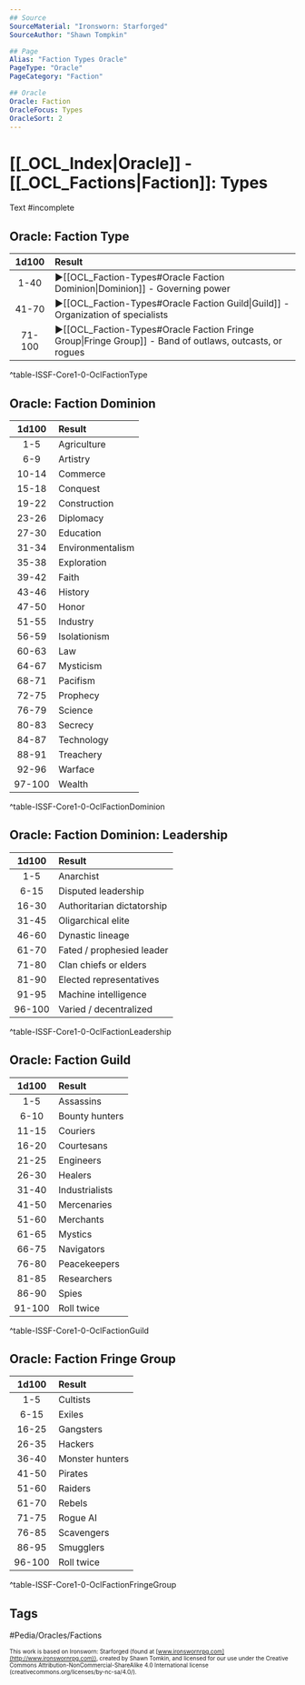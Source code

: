 ```yaml
---
## Source
SourceMaterial: "Ironsworn: Starforged"
SourceAuthor: "Shawn Tompkin"

## Page
Alias: "Faction Types Oracle"
PageType: "Oracle"
PageCategory: "Faction"

## Oracle
Oracle: Faction
OracleFocus: Types
OracleSort: 2
---
```

 # [[_OCL_Index|Oracle]] - [[_OCL_Factions|Faction]]: Types
Text #incomplete

## Oracle: Faction Type
| 1d100 | Result |
|:---:|:--- |
| 1-40 | ▶[[OCL_Faction-Types#Oracle Faction Dominion\|Dominion]] - Governing power |
| 41-70 | ▶[[OCL_Faction-Types#Oracle Faction Guild\|Guild]] - Organization of specialists |
| 71-100 | ▶[[OCL_Faction-Types#Oracle Faction Fringe Group\|Fringe Group]] - Band of outlaws, outcasts, or rogues |
^table-ISSF-Core1-0-OclFactionType


## Oracle: Faction Dominion
| 1d100 | Result |
|:---:|:--- |
| 1-5 | Agriculture |
| 6-9 | Artistry |
| 10-14 | Commerce |
| 15-18 | Conquest |
| 19-22 | Construction |
| 23-26 | Diplomacy |
| 27-30 | Education |
| 31-34 | Environmentalism |
| 35-38 | Exploration |
| 39-42 | Faith |
| 43-46 | History |
| 47-50 | Honor |
| 51-55 | Industry |
| 56-59 | Isolationism |
| 60-63 | Law |
| 64-67 | Mysticism |
| 68-71 | Pacifism |
| 72-75 | Prophecy |
| 76-79 | Science |
| 80-83 | Secrecy |
| 84-87 | Technology |
| 88-91 | Treachery |
| 92-96 | Warface |
| 97-100 | Wealth |
^table-ISSF-Core1-0-OclFactionDominion

## Oracle: Faction Dominion: Leadership
| 1d100 | Result |
|:---:|:--- |
| 1-5 | Anarchist |
| 6-15 | Disputed leadership |
| 16-30 | Authoritarian dictatorship |
| 31-45 | Oligarchical elite |
| 46-60 | Dynastic lineage |
| 61-70 | Fated / prophesied leader |
| 71-80 | Clan chiefs or elders |
| 81-90 | Elected representatives |
| 91-95 | Machine intelligence |
| 96-100 | Varied / decentralized |
^table-ISSF-Core1-0-OclFactionLeadership

## Oracle: Faction Guild
| 1d100 | Result |
|:---:|:--- |
| 1-5 | Assassins |
| 6-10 | Bounty hunters |
| 11-15 | Couriers |
| 16-20 | Courtesans |
| 21-25 | Engineers |
| 26-30 | Healers |
| 31-40 | Industrialists |
| 41-50 | Mercenaries |
| 51-60 | Merchants |
| 61-65 | Mystics |
| 66-75 | Navigators |
| 76-80 | Peacekeepers |
| 81-85 | Researchers |
| 86-90 | Spies |
| 91-100 | Roll twice |
^table-ISSF-Core1-0-OclFactionGuild

## Oracle: Faction Fringe Group
| 1d100 | Result |
|:---:|:--- |
| 1-5 | Cultists |
| 6-15 | Exiles |
| 16-25 | Gangsters |
| 26-35 | Hackers |
| 36-40 | Monster hunters |
| 41-50 | Pirates |
| 51-60 | Raiders |
| 61-70 | Rebels |
| 71-75 | Rogue AI |
| 76-85 | Scavengers |
| 86-95 | Smugglers |
| 96-100 | Roll twice |
^table-ISSF-Core1-0-OclFactionFringeGroup

## Tags
#Pedia/Oracles/Factions 

<font size=-2>This work is based on Ironsworn: Starforged (found at [www.ironswornrpg.com](http://www.ironswornrpg.com)), created by Shawn Tomkin, and licensed for our use under the Creative Commons Attribution-NonCommercial-ShareAlike 4.0 International license  (creativecommons.org/licenses/by-nc-sa/4.0/).</font>